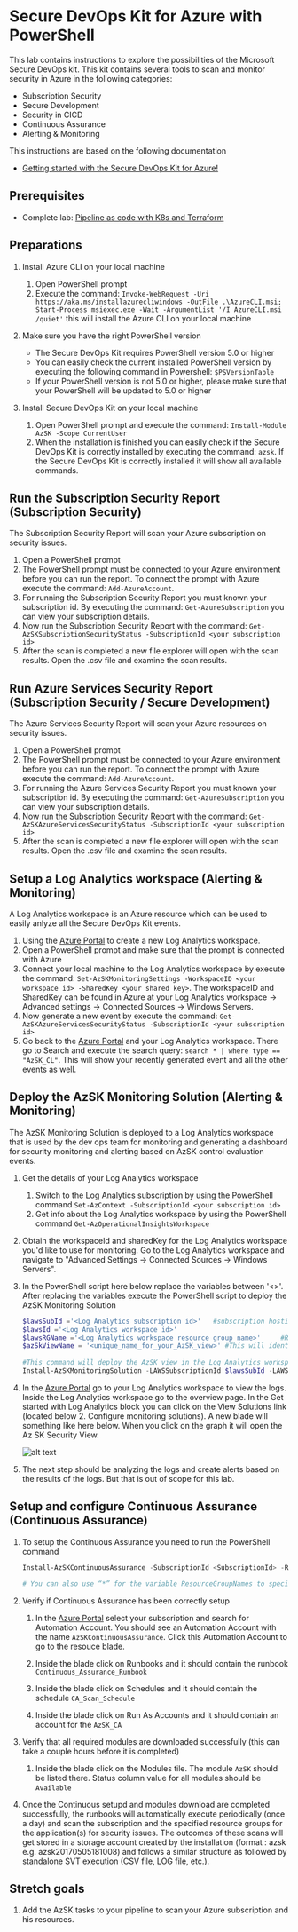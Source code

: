 # Secure DevOps Kit for Azure with PowerShell

This lab contains instructions to explore the possibilities of the Microsoft Secure DevOps kit. This kit contains several tools to scan and monitor security in Azure in the following categories:
- Subscription Security
- Secure Development
- Security in CICD
- Continuous Assurance
- Alerting & Monitoring

This instructions are based on the following documentation
- [Getting started with the Secure DevOps Kit for Azure!](https://azsk.azurewebsites.net/00b-Getting-Started/Readme.html)

## Prerequisites
- Complete lab: [Pipeline as code with K8s and Terraform](https://dev.azure.com/thx1139/_git/workshop1?path=%2FREADME.md)

## Preparations
1. Install Azure CLI on your local machine
    1. Open PowerShell prompt
    1. Execute the command: `Invoke-WebRequest -Uri https://aka.ms/installazurecliwindows -OutFile .\AzureCLI.msi; Start-Process msiexec.exe -Wait -ArgumentList '/I AzureCLI.msi /quiet'` this will install the Azure CLI on your local machine

1. Make sure you have the right PowerShell version
    - The Secure DevOps Kit requires PowerShell version 5.0 or higher
    - You can easily check the current installed PowerShell version by executing the following command in Powershell: `$PSVersionTable`
    - If your PowerShell version is not 5.0 or higher, please make sure that your PowerShell will be updated to 5.0 or higher

1. Install Secure DevOps Kit on your local machine
    1. Open PowerShell prompt and execute the command: `Install-Module AzSK -Scope CurrentUser`
    1. When the installation is finished you can easily check if the Secure DevOps Kit is correctly installed by executing the command: `azsk`. If the Secure DevOps Kit is correctly installed it will show all available commands.


## Run the Subscription Security Report (Subscription Security)
The Subscription Security Report will scan your Azure subscription on security issues.

1. Open a PowerShell prompt
1. The PowerShell prompt must be connected to your Azure environment before you can run the report. To connect the prompt with Azure execute the command: `Add-AzureAccount`. 
1. For running the Subscription Security Report you must known your subscription id. By executing the command: `Get-AzureSubscription` you can view your subscription details.
1. Now run the Subscription Security Report with the command: `Get-AzSKSubscriptionSecurityStatus -SubscriptionId <your subscription id>`
1. After the scan is completed a new file explorer will open with the scan results. Open the .csv file and examine the scan results.

## Run Azure Services Security Report (Subscription Security / Secure Development)
The Azure Services Security Report will scan your Azure resources on security issues.

1. Open a PowerShell prompt
1. The PowerShell prompt must be connected to your Azure environment before you can run the report. To connect the prompt with Azure execute the command: `Add-AzureAccount`. 
1. For running the Azure Services Security Report you must known your subscription id. By executing the command: `Get-AzureSubscription` you can view your subscription details.
1. Now run the Subscription Security Report with the command: `Get-AzSKAzureServicesSecurityStatus -SubscriptionId <your subscription id>`
1. After the scan is completed a new file explorer will open with the scan results. Open the .csv file and examine the scan results.

## Setup a Log Analytics workspace (Alerting & Monitoring)
A Log Analytics workspace is an Azure resource which can be used to easily anlyze all the Secure DevOps Kit events.

1. Using the [Azure Portal](https://portal.azure.com) to create a new Log Analytics workspace.
1. Open a PowerShell prompt and make sure that the prompt is connected with Azure
1. Connect your local machine to the Log Analytics workspace by execute the command: `Set-AzSKMonitoringSettings -WorkspaceID <your workspace id> -SharedKey <your shared key>`. The workspaceID and SharedKey can be found in Azure at your Log Analytics workspace -> Advanced settings -> Connected Sources -> Windows Servers.
1. Now generate a new event by execute the command: `Get-AzSKAzureServicesSecurityStatus -SubscriptionId <your subscription id>`
1. Go back to the [Azure Portal](https://portal.azure.com) and your Log Analytics workspace. There go to Search and execute the search query: `search * | where type == "AzSK_CL"`. This will show your recently generated event and all the other events as well.

## Deploy the AzSK Monitoring Solution (Alerting & Monitoring)
The AzSK Monitoring Solution is deployed to a Log Analytics workspace that is used by the dev ops team for monitoring and generating a dashboard for security monitoring and alerting based on AzSK control evaluation events.

1. Get the details of your Log Analytics workspace
    1. Switch to the Log Analytics subscription by using the PowerShell command `Set-AzContext -SubscriptionId <your subscription id>`
    1. Get info about the Log Analytics workspace by using the PowerShell command `Get-AzOperationalInsightsWorkspace`

1. Obtain the workspaceId and sharedKey for the Log Analytics workspace you'd like to use for monitoring. Go to the Log Analytics workspace and navigate to "Advanced Settings -> Connected Sources -> Windows Servers".

1. In the PowerShell script here below replace the variables between '<>'. After replacing the variables execute the PowerShell script to deploy the AzSK Monitoring Solution 
    ```PowerShell 
    $lawsSubId ='<Log Analytics subscription id>'   #subscription hosting the Log Analytics workspace
	$lawsId ='<Log Analytics workspace id>'
	$lawsRGName ='<Log Analytics workspace resource group name>'     #RG where the Log Analytics workspace is hosted (See 1-a)
	$azSkViewName = '<unique_name_for_your_AzSK_view>' #This will identify the tile for AzSK view in Log Analytics workspace. E.g., MyApp-View-1
			
	#This command will deploy the AzSK view in the Log Analytics workspace. Happy monitoring!  
	Install-AzSKMonitoringSolution -LAWSSubscriptionId $lawsSubId -LAWSResourceGroup -$lawsRGName -WorkspaceId $lawsId -ViewName $azSkViewName
    ```
1. In the [Azure Portal](https://portal.azure.com) go to your Log Analytics workspace to view the logs. Inside the Log Analytics workspace go to the overview page. In the Get started with Log Analytics block you can click on the View Solutions link (located below 2. Configure monitoring solutions). A new blade will something like here below. When you click on the graph it will open the Az SK Security View.

    ![alt text](../images/secure-devopskit-workspace-summary-azure.png "")

1. The next step should be analyzing the logs and create alerts based on the results of the logs. But that is out of scope for this lab.

## Setup and configure Continuous Assurance (Continuous Assurance)
1. To setup the Continuous Assurance you need to run the PowerShell command 

    ```PowerShell			
    Install-AzSKContinuousAssurance -SubscriptionId <SubscriptionId> -ResourceGroupNames ‘rgName1, rgName2,…etc.’ -LAWSId <WorkspaceId> -LAWSSharedKey <SharedKey>

    # You can also use “*” for the variable ResourceGroupNames to specify all Resource Groups
    ```

1. Verify if Continuous Assurance has been correctly setup
    1. In the [Azure Portal](https://portal.azure.com) select your subscription and search for Automation Account. You should see an Automation Account with the name `AzSKContinuousAssurance`. Click this Automation Account to go to the resouce blade.

    1. Inside the blade click on Runbooks and it should contain the runbook `Continuous_Assurance_Runbook`

    1. Inside the blade click on Schedules and it should contain the schedule `CA_Scan_Schedule`

    1. Inside the blade click on Run As Accounts and it should contain an account for the `AzSK_CA`

1. Verify that all required modules are downloaded successfully (this can take a couple hours before it is completed)
    1. Inside the blade click on the Modules tile. The module `AzSK` should be listed there. Status column value for all modules should be `Available`

1. Once the Continuous setupd and modules download are completed successfully, the runbooks will automatically execute periodically (once a day) and scan the subscription and the specified resource groups for the application(s) for security issues. The outcomes of these scans will get stored in a storage account created by the installation (format : azsk<YYYYMMDDHHMMSS> e.g. azsk20170505181008) and follows a similar structure as followed by standalone SVT execution (CSV file, LOG file, etc.).

## Stretch goals
1. Add the AzSK tasks to your pipeline to scan your Azure subscription and his resources.
